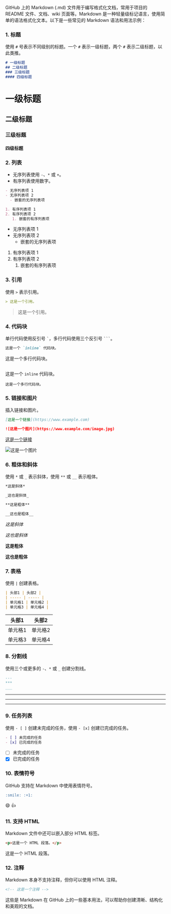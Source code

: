GitHub 上的 Markdown (.md) 文件用于编写格式化文档，常用于项目的 README 文件、文档、wiki 页面等。Markdown 是一种轻量级标记语言，使用简单的语法格式化文本。以下是一些常见的 Markdown 语法和用法示例：

### 1. 标题

使用 `#` 号表示不同级别的标题。一个 `#` 表示一级标题，两个 `#` 表示二级标题，以此类推。

```markdown
# 一级标题
## 二级标题
### 三级标题
#### 四级标题
```
# 一级标题
## 二级标题
### 三级标题
#### 四级标题

### 2. 列表

- 无序列表使用 `-`、`*` 或 `+`。
- 有序列表使用数字。

```markdown
- 无序列表项 1
- 无序列表项 2
  - 嵌套的无序列表项

1. 有序列表项 1
2. 有序列表项 2
   1. 嵌套的有序列表项
```
- 无序列表项 1
- 无序列表项 2
  - 嵌套的无序列表项

1. 有序列表项 1
2. 有序列表项 2
   1. 嵌套的有序列表项

### 3. 引用

使用 `>` 表示引用。

```markdown
> 这是一个引用。
```
> 这是一个引用。

### 4. 代码块

单行代码使用反引号 `` ` ``，多行代码使用三个反引号 `` ``` ``。

```markdown
这是一个 `inline` 代码块。

```
这是一个多行代码块。
```
```

这是一个 `inline` 代码块。

```
这是一个多行代码块。
```

### 5. 链接和图片

插入链接和图片。

```markdown
[这是一个链接](https://www.example.com)

![这是一个图片](https://www.example.com/image.jpg)
```

[这是一个链接](https://www.example.com)

![这是一个图片](https://www.example.com/image.jpg)

### 6. 粗体和斜体

使用 `*` 或 `_` 表示斜体，使用 `**` 或 `__` 表示粗体。

```markdown
*这是斜体*

_这也是斜体_

**这是粗体**

__这也是粗体__
```
*这是斜体*

_这也是斜体_

**这是粗体**

__这也是粗体__

### 7. 表格

使用 `|` 创建表格。

```markdown
| 头部1 | 头部2 |
| ----- | ----- |
| 单元格1 | 单元格2 |
| 单元格3 | 单元格4 |
```
| 头部1 | 头部2 |
| ----- | ----- |
| 单元格1 | 单元格2 |
| 单元格3 | 单元格4 |

### 8. 分割线

使用三个或更多的 `-`、`*` 或 `_` 创建分割线。

```markdown
---
***
___
```

---


***


___


### 9. 任务列表

使用 `- [ ]` 创建未完成的任务，使用 `- [x]` 创建已完成的任务。

```markdown
- [ ] 未完成的任务
- [x] 已完成的任务
```

- [ ] 未完成的任务
- [x] 已完成的任务

### 10. 表情符号

GitHub 支持在 Markdown 中使用表情符号。

```markdown
:smile: :+1:
```
:smile: :+1:

### 11. 支持 HTML

Markdown 文件中还可以嵌入部分 HTML 标签。

```markdown
<p>这是一个 HTML 段落。</p>
```

<p>这是一个 HTML 段落。</p>

### 12. 注释

Markdown 本身不支持注释，但你可以使用 HTML 注释。

```markdown
<!-- 这是一个注释 -->
```

<!-- 这是一个注释 -->

这些是 Markdown 在 GitHub 上的一些基本用法，可以帮助你创建清晰、结构化和美观的文档。
